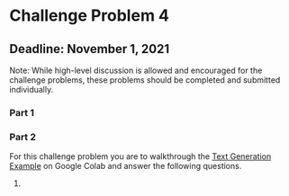 # Challenge Problem 4

## Deadline: November 1, 2021

Note: While high-level discussion is allowed and encouraged for the challenge problems, these problems should be completed and submitted individually.

### Part 1



### Part 2

For this challenge problem you are to walkthrough the [Text Generation Example](https://www.tensorflow.org/text/tutorials/text_generation) on Google Colab and answer the following questions.

1. 
